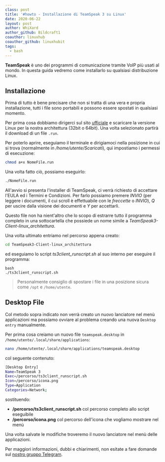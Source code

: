 ```yaml
---
class: post
title: '#howto - Installazione di TeamSpeak 3 su Linux'
date: 2020-06-22
layout: post
author: WhiXard
author_github: Bildcraft1
coauthor: linuxhub
coauthor_github: linuxhubit
tags:
  - bash
---
```

**TeamSpeak** è uno dei programmi di comunicazione tramite VoIP più usati al mondo. In questa guida vedremo come installarlo su qualsiasi distribuzione Linux.

## Installazione
Prima di tutto è bene precisare che non si tratta di una vera e propria installazione, tutti i file sono portabili e possono essere spostati in qualsiasi momento.

Per prima cosa dobbiamo dirigerci sul sito <a href="https://teamspeak.com/en/downloads/">ufficiale</a> e scaricare la versione Linux per la nostra architettura (32bit o 64bit). Una volta selezionato partirà il download di un file `.run`.

Per poterlo aprire, eseguiamo il terminale e dirigiamoci nella posizione in cui si trova (normalmente in */home/utente/Scaricati*), qui impostiamo i permessi di esecuzione:

```bash
chmod a+x NomeFile.run
```

Una volta fatto ciò, possiamo eseguirlo:

```bash
./NomeFile.run
```

All'avvio si presenta l'installer di TeamSpeak, ci verrà richiesto di accettare l'EULA ed i Termini e Condizioni. Per farlo possiamo premere *INVIO* (per leggere i documenti, il cui scroll è effettuabile con le *freccette* o *INVIO*), *Q* per uscire dalla visione dei documenti e *Y* per accettarli.

Questo file non ha nient'altro che lo scopo di estrarre tutto il programma completo in una sottocartella che possiede un nome simile a *TeamSpeak3-Client-linux_architettura*.

Una volta ultimato entriamo nel percorso appena creato:

```bash
cd TeamSpeak3-Client-linux_architettura
```

ed eseguiamo lo script *ts3client_runscript.sh* al suo interno per eseguire il programma:

```
bash
./ts3client_runscript.sh
```

> Personalmente consiglio di spostare i file in una posizione sicura come `/opt` e `/home/utente`.

## Desktop File
Col metodo sopra indicato non verrà creato un nuovo lanciatore nel menù applicazioni ma possiamo ovviare al problema creando una nuova `Desktop entry` manualmente.

Per prima cosa creiamo un nuovo file `teamspeak.desktop` in `/home/utente/.local/share/applications`:

```bash
nano /home/utente/.local/share/applications/teamspeak.desktop
```

col seguente contenuto:

```bash
[Desktop Entry]
Name=TeamSpeak 3
Exec=/percorso/ts3client_runscript.sh
Icon=/percorso/icona.png
Type=Application
Categories=Network;
```

sostituendo:
* **/percorso/ts3client_runscript.sh** col percorso completo allo script eseguibile
* **/percorso/icona.png** col percorso dell'icona che vogliamo mostrare nel menù

Una volta salvate le modifiche troveremo il nuovo lanciatore nel menù delle applicazioni.

Per maggiori informazioni, dubbi e chiarimenti, non esitate a fare domande sul <a href="https://t.me/linuxpeople">nostro gruppo Telegram</a>.